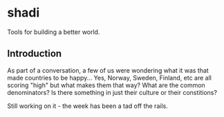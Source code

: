 # shadi  
Tools for building a better world.  

## Introduction  
As part of a conversation, a few of us were wondering what it was that made countries to be happy...  Yes, Norway, Sweden, Finland, etc are all scoring "high" but what makes them that way?  What are the common denominators?  Is there something in just their culture or their constitions?  

Still working on it - the week has been a tad off the rails.  

